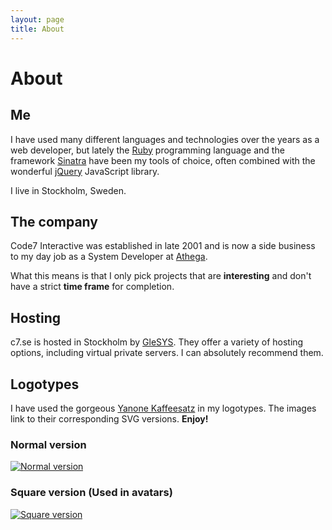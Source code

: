 ```yaml
---
layout: page
title: About
---
```


# About

## Me

I have used many different languages and technologies over the years as a web developer, but lately the [Ruby](http://www.ruby-lang.org/en/) programming language and the framework [Sinatra](http://sinatrarb.com/) have been my tools of choice, often combined with the wonderful [jQuery](http://jquery.com/) JavaScript library.

I live in Stockholm, Sweden.

## The company

Code7 Interactive was established in late 2001 and is now a side business to my day job as a System Developer at [Athega](http://athega.se).

What this means is that I only pick projects that are **interesting** and don't have a strict **time frame** for completion.

## Hosting
c7.se is hosted in Stockholm by [GleSYS](http://glesys.se). They offer a variety of hosting options, 
including virtual private servers. I can absolutely recommend them.

## Logotypes

I have used the gorgeous [Yanone Kaffeesatz](http://yanone.de/typedesign/kaffeesatz/) in my logotypes. The images link to their corresponding SVG versions. **Enjoy!**

### Normal version
[![Normal version](/images/logo_normal.png)](/images/logo.svg)
### Square version (Used in avatars)
[![Square version](/images/logo_square.png)](/images/logo_square.svg)
